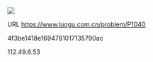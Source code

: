 ![](https://blocksrc.haplat.net/_bot_sbu/sbu-pic.gif)

URL https://www.luogu.com.cn/problem/P1040

4f3be1418e1694781017135790ac

112.49.6.53

